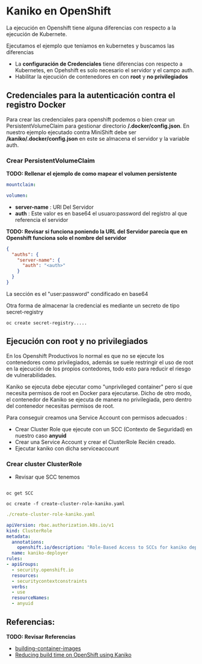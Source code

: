 # Kaniko en OpenShift

La ejecución en Openshift tiene alguna diferencias con respecto a la ejecución de Kubernete.

Ejecutamos el ejemplo que teníamos en kubernetes y buscamos las diferencias
  * La **configuración de Credenciales** tiene diferencias con respecto a Kubernetes, en Opehshift es solo necesario el servidor y el campo auth.
  * Habilitar la ejecución de contenedores en con **root** y **no privilegiados**

## Credenciales para la autenticación contra el registro Docker

Para crear las credenciales para openshift podemos o bien crear un PersistentVolumeClaim para gestionar directorio **<HOME>/.docker/config.json**. En nuestro ejemplo ejecutado contra MiniShift debe ser **/kaniko/.docker/config.json** en este se almacena el servidor y la variable auth.

### Crear PersistentVolumeClaim

**TODO: Rellenar el ejemplo de como mapear el volumen persistente**

``` yaml
mountclaim:

volumen:

```

 * **server-name** : URl Del Servidor
 * **auth** : Este valor es en base64 el usuaro:password del registro al que referencia el servidor

**TODO: Revisar si funciona poniendo la URL del Servidor parecía que en Openshift funciona solo el nombre del servidor**
  

``` json
{
  "auths": {
    "server-name": {
      "auth": "<auth>"
    }
  }
}
```

La sección <auth> es el "user:password" condificado en base64

Otra forma de almacenar la credencial es mediante un secreto de tipo secret-registry

``` shell
oc create secret-registry.....
```



## Ejecución con root y no privilegiados

En los Openshift Productivos lo normal es que no se ejecute los contenedores como privilegiados, además se suele restringir el uso de root en la ejecución de los propios contedores, todo esto para reducir el riesgo de vulnerabilidades. 

Kaniko se ejecuta debe ejecutar como "unprivileged container" pero sí que necesita permisos de root en Docker para ejecutarse.  Dicho de otro modo, el contenedor de Kaniko se ejecuta de manera no privilegiada, pero dentro del contenedor necesitas permisos de root.

Para conseguir creamos una Service Account con permisos adecuados :

 * Crear Cluster Role que ejecute con un SCC (Contexto de Seguridad) en nuestro caso **anyuid**
 * Crear una Service Account y crear el ClusterRole Recién creado.
 * Ejecutar kaniko con dicha serviceaccount

### Crear cluster ClusterRole

* Revisar que SCC tenemos

``` shell

oc get SCC

oc create -f create-cluster-role-kaniko.yaml
```

``` yaml 
./create-cluster-role-kaniko.yaml

apiVersion: rbac.authorization.k8s.io/v1
kind: ClusterRole
metadata:
  annotations:
    openshift.io/description: "Role-Based Access to SCCs for kaniko deployer"
  name: kaniko-deployer
rules:
- apiGroups:
  - security.openshift.io 
  resources:
  - securitycontextconstraints 
  verbs:
  - use
  resourceNames:
  - anyuid

```





## Referencias:

**TODO: Revisar Referencias**
* [building-container-images](https://kurtmadel.com/posts/native-kubernetes-continuous-delivery/building-container-images-with-kubernetes/) 
* [Reducing build time on OpenShift using Kaniko](https://medium.com/developers-writing/reducing-build-time-on-openshift-using-kaniko-909d4bf0a874)




